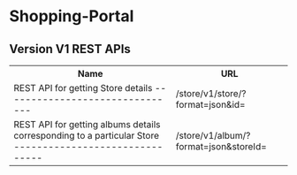 Shopping-Portal
===============

Version V1 REST APIs
-------------------------------

<table>
<tr>
<th>Name</th><th>URL</th>
</tr>
<tr>
<td>
REST API for getting Store details
-------------------------------
</td>
<td>
<url>/store/v1/store/?format=json&id=<StoreID>
</td>
</tr>
<tr>
<td>
REST API for getting albums details corresponding to a particular Store
-------------------------------
</td>
<td>
<url>/store/v1/album/?format=json&storeId=<StoreID>
</td>
</tr>
</table>
